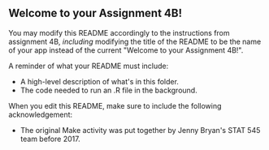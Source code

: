 ## Welcome to your Assignment 4B!

You may modify this README accordingly to the instructions from assignment 4B, *including* modifying the title of the README to be the name of your app instead of the current "Welcome to your Assignment 4B!".

A reminder of what your README must include:

+ A high-level description of what's in this folder.
+ The code needed to run an .R file in the background.

When you edit this README, make sure to include the following acknowledgement:

+ The original Make activity was put together by Jenny Bryan's STAT 545 team before 2017.